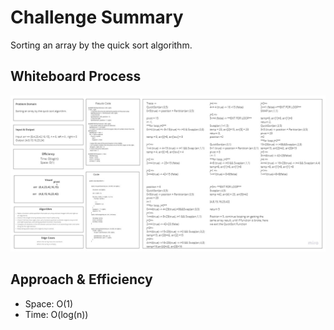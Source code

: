 # Challenge Summary

Sorting an array by the quick sort algorithm.

## Whiteboard Process

![](quickSort.jpg)

## Approach & Efficiency

- Space: O(1)
- Time: O(log(n))
